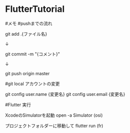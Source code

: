 # FlutterTutorial
#メモ
#pushまでの流れ

git add .{ファイル名}

↓

git commit -m "{コメント}"

↓

git push origin master


#git local アカウントの変更

git config user.name {変更名}
git config user.email {変更名}


#Flutter 実行

XcodeのSimulatorを起動
open -a Simulator (osi)

プロジェクトフォルダーに移動して
flutter run (fr)
